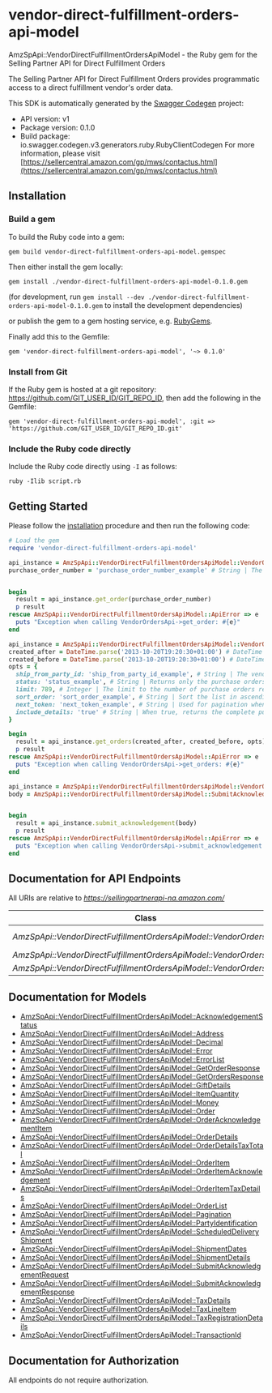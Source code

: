# vendor-direct-fulfillment-orders-api-model

AmzSpApi::VendorDirectFulfillmentOrdersApiModel - the Ruby gem for the Selling Partner API for Direct Fulfillment Orders

The Selling Partner API for Direct Fulfillment Orders provides programmatic access to a direct fulfillment vendor's order data.

This SDK is automatically generated by the [Swagger Codegen](https://github.com/swagger-api/swagger-codegen) project:

- API version: v1
- Package version: 0.1.0
- Build package: io.swagger.codegen.v3.generators.ruby.RubyClientCodegen
For more information, please visit [https://sellercentral.amazon.com/gp/mws/contactus.html](https://sellercentral.amazon.com/gp/mws/contactus.html)

## Installation

### Build a gem

To build the Ruby code into a gem:

```shell
gem build vendor-direct-fulfillment-orders-api-model.gemspec
```

Then either install the gem locally:

```shell
gem install ./vendor-direct-fulfillment-orders-api-model-0.1.0.gem
```
(for development, run `gem install --dev ./vendor-direct-fulfillment-orders-api-model-0.1.0.gem` to install the development dependencies)

or publish the gem to a gem hosting service, e.g. [RubyGems](https://rubygems.org/).

Finally add this to the Gemfile:

    gem 'vendor-direct-fulfillment-orders-api-model', '~> 0.1.0'

### Install from Git

If the Ruby gem is hosted at a git repository: https://github.com/GIT_USER_ID/GIT_REPO_ID, then add the following in the Gemfile:

    gem 'vendor-direct-fulfillment-orders-api-model', :git => 'https://github.com/GIT_USER_ID/GIT_REPO_ID.git'

### Include the Ruby code directly

Include the Ruby code directly using `-I` as follows:

```shell
ruby -Ilib script.rb
```

## Getting Started

Please follow the [installation](#installation) procedure and then run the following code:
```ruby
# Load the gem
require 'vendor-direct-fulfillment-orders-api-model'

api_instance = AmzSpApi::VendorDirectFulfillmentOrdersApiModel::VendorOrdersApi.new
purchase_order_number = 'purchase_order_number_example' # String | The order identifier for the purchase order that you want. Formatting Notes: alpha-numeric code.


begin
  result = api_instance.get_order(purchase_order_number)
  p result
rescue AmzSpApi::VendorDirectFulfillmentOrdersApiModel::ApiError => e
  puts "Exception when calling VendorOrdersApi->get_order: #{e}"
end

api_instance = AmzSpApi::VendorDirectFulfillmentOrdersApiModel::VendorOrdersApi.new
created_after = DateTime.parse('2013-10-20T19:20:30+01:00') # DateTime | Purchase orders that became available after this date and time will be included in the result. Must be in ISO-8601 date/time format.
created_before = DateTime.parse('2013-10-20T19:20:30+01:00') # DateTime | Purchase orders that became available before this date and time will be included in the result. Must be in ISO-8601 date/time format.
opts = { 
  ship_from_party_id: 'ship_from_party_id_example', # String | The vendor warehouse identifier for the fulfillment warehouse. If not specified, the result will contain orders for all warehouses.
  status: 'status_example', # String | Returns only the purchase orders that match the specified status. If not specified, the result will contain orders that match any status.
  limit: 789, # Integer | The limit to the number of purchase orders returned.
  sort_order: 'sort_order_example', # String | Sort the list in ascending or descending order by order creation date.
  next_token: 'next_token_example', # String | Used for pagination when there are more orders than the specified result size limit. The token value is returned in the previous API call.
  include_details: 'true' # String | When true, returns the complete purchase order details. Otherwise, only purchase order numbers are returned.
}

begin
  result = api_instance.get_orders(created_after, created_before, opts)
  p result
rescue AmzSpApi::VendorDirectFulfillmentOrdersApiModel::ApiError => e
  puts "Exception when calling VendorOrdersApi->get_orders: #{e}"
end

api_instance = AmzSpApi::VendorDirectFulfillmentOrdersApiModel::VendorOrdersApi.new
body = AmzSpApi::VendorDirectFulfillmentOrdersApiModel::SubmitAcknowledgementRequest.new # SubmitAcknowledgementRequest | The request body containing the acknowledgement to an order.


begin
  result = api_instance.submit_acknowledgement(body)
  p result
rescue AmzSpApi::VendorDirectFulfillmentOrdersApiModel::ApiError => e
  puts "Exception when calling VendorOrdersApi->submit_acknowledgement: #{e}"
end
```

## Documentation for API Endpoints

All URIs are relative to *https://sellingpartnerapi-na.amazon.com/*

Class | Method | HTTP request | Description
------------ | ------------- | ------------- | -------------
*AmzSpApi::VendorDirectFulfillmentOrdersApiModel::VendorOrdersApi* | [**get_order**](docs/VendorOrdersApi.md#get_order) | **GET** /vendor/directFulfillment/orders/v1/purchaseOrders/{purchaseOrderNumber} | 
*AmzSpApi::VendorDirectFulfillmentOrdersApiModel::VendorOrdersApi* | [**get_orders**](docs/VendorOrdersApi.md#get_orders) | **GET** /vendor/directFulfillment/orders/v1/purchaseOrders | 
*AmzSpApi::VendorDirectFulfillmentOrdersApiModel::VendorOrdersApi* | [**submit_acknowledgement**](docs/VendorOrdersApi.md#submit_acknowledgement) | **POST** /vendor/directFulfillment/orders/v1/acknowledgements | 

## Documentation for Models

 - [AmzSpApi::VendorDirectFulfillmentOrdersApiModel::AcknowledgementStatus](docs/AcknowledgementStatus.md)
 - [AmzSpApi::VendorDirectFulfillmentOrdersApiModel::Address](docs/Address.md)
 - [AmzSpApi::VendorDirectFulfillmentOrdersApiModel::Decimal](docs/Decimal.md)
 - [AmzSpApi::VendorDirectFulfillmentOrdersApiModel::Error](docs/Error.md)
 - [AmzSpApi::VendorDirectFulfillmentOrdersApiModel::ErrorList](docs/ErrorList.md)
 - [AmzSpApi::VendorDirectFulfillmentOrdersApiModel::GetOrderResponse](docs/GetOrderResponse.md)
 - [AmzSpApi::VendorDirectFulfillmentOrdersApiModel::GetOrdersResponse](docs/GetOrdersResponse.md)
 - [AmzSpApi::VendorDirectFulfillmentOrdersApiModel::GiftDetails](docs/GiftDetails.md)
 - [AmzSpApi::VendorDirectFulfillmentOrdersApiModel::ItemQuantity](docs/ItemQuantity.md)
 - [AmzSpApi::VendorDirectFulfillmentOrdersApiModel::Money](docs/Money.md)
 - [AmzSpApi::VendorDirectFulfillmentOrdersApiModel::Order](docs/Order.md)
 - [AmzSpApi::VendorDirectFulfillmentOrdersApiModel::OrderAcknowledgementItem](docs/OrderAcknowledgementItem.md)
 - [AmzSpApi::VendorDirectFulfillmentOrdersApiModel::OrderDetails](docs/OrderDetails.md)
 - [AmzSpApi::VendorDirectFulfillmentOrdersApiModel::OrderDetailsTaxTotal](docs/OrderDetailsTaxTotal.md)
 - [AmzSpApi::VendorDirectFulfillmentOrdersApiModel::OrderItem](docs/OrderItem.md)
 - [AmzSpApi::VendorDirectFulfillmentOrdersApiModel::OrderItemAcknowledgement](docs/OrderItemAcknowledgement.md)
 - [AmzSpApi::VendorDirectFulfillmentOrdersApiModel::OrderItemTaxDetails](docs/OrderItemTaxDetails.md)
 - [AmzSpApi::VendorDirectFulfillmentOrdersApiModel::OrderList](docs/OrderList.md)
 - [AmzSpApi::VendorDirectFulfillmentOrdersApiModel::Pagination](docs/Pagination.md)
 - [AmzSpApi::VendorDirectFulfillmentOrdersApiModel::PartyIdentification](docs/PartyIdentification.md)
 - [AmzSpApi::VendorDirectFulfillmentOrdersApiModel::ScheduledDeliveryShipment](docs/ScheduledDeliveryShipment.md)
 - [AmzSpApi::VendorDirectFulfillmentOrdersApiModel::ShipmentDates](docs/ShipmentDates.md)
 - [AmzSpApi::VendorDirectFulfillmentOrdersApiModel::ShipmentDetails](docs/ShipmentDetails.md)
 - [AmzSpApi::VendorDirectFulfillmentOrdersApiModel::SubmitAcknowledgementRequest](docs/SubmitAcknowledgementRequest.md)
 - [AmzSpApi::VendorDirectFulfillmentOrdersApiModel::SubmitAcknowledgementResponse](docs/SubmitAcknowledgementResponse.md)
 - [AmzSpApi::VendorDirectFulfillmentOrdersApiModel::TaxDetails](docs/TaxDetails.md)
 - [AmzSpApi::VendorDirectFulfillmentOrdersApiModel::TaxLineItem](docs/TaxLineItem.md)
 - [AmzSpApi::VendorDirectFulfillmentOrdersApiModel::TaxRegistrationDetails](docs/TaxRegistrationDetails.md)
 - [AmzSpApi::VendorDirectFulfillmentOrdersApiModel::TransactionId](docs/TransactionId.md)

## Documentation for Authorization

 All endpoints do not require authorization.

